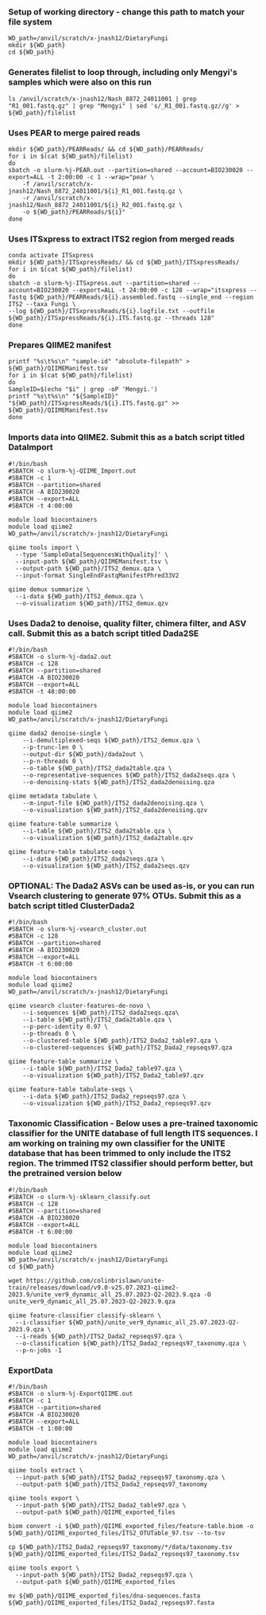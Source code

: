 ### Setup of working directory - change this path to match your file system
```
WD_path=/anvil/scratch/x-jnash12/DietaryFungi
mkdir ${WD_path}
cd ${WD_path}
```

### Generates filelist to loop through, including only Mengyi's samples which were also on this run
```
ls /anvil/scratch/x-jnash12/Nash_8872_24011001 | grep "R1_001.fastq.gz" | grep "Mengyi" | sed 's/_R1_001.fastq.gz//g' > ${WD_path}/filelist
```

### Uses PEAR to merge paired reads
```
mkdir ${WD_path}/PEARReads/ && cd ${WD_path}/PEARReads/
for i in $(cat ${WD_path}/filelist)
do
sbatch -o slurm-%j-PEAR.out --partition=shared --account=BIO230020 --export=ALL -t 2:00:00 -c 1 --wrap="pear \
	-f /anvil/scratch/x-jnash12/Nash_8872_24011001/${i}_R1_001.fastq.gz \
	-r /anvil/scratch/x-jnash12/Nash_8872_24011001/${i}_R2_001.fastq.gz \
	-o ${WD_path}/PEARReads/${i}"
done
```

### Uses ITSxpress to extract ITS2 region from merged reads
```
conda activate ITSxpress
mkdir ${WD_path}/ITSxpressReads/ && cd ${WD_path}/ITSxpressReads/
for i in $(cat ${WD_path}/filelist)
do
sbatch -o slurm-%j-ITSxpress.out --partition=shared --account=BIO230020 --export=ALL -t 24:00:00 -c 128 --wrap="itsxpress --fastq ${WD_path}/PEARReads/${i}.assembled.fastq --single_end --region ITS2 --taxa Fungi \
--log ${WD_path}/ITSxpressReads/${i}.logfile.txt --outfile ${WD_path}/ITSxpressReads/${i}.ITS.fastq.gz --threads 128"
done
```

### Prepares QIIME2 manifest
```
printf "%s\t%s\n" "sample-id" "absolute-filepath" > ${WD_path}/QIIMEManifest.tsv
for i in $(cat ${WD_path}/filelist)
do
SampleID=$(echo "$i" | grep -oP 'Mengyi.')
printf "%s\t%s\n" "${SampleID}" "${WD_path}/ITSxpressReads/${i}.ITS.fastq.gz" >> ${WD_path}/QIIMEManifest.tsv
done
```

### Imports data into QIIME2. Submit this as a batch script titled DataImport
```
#!/bin/bash
#SBATCH -o slurm-%j-QIIME_Import.out
#SBATCH -c 1
#SBATCH --partition=shared 
#SBATCH -A BIO230020
#SBATCH --export=ALL
#SBATCH -t 4:00:00

module load biocontainers
module load qiime2
WD_path=/anvil/scratch/x-jnash12/DietaryFungi

qiime tools import \
  --type 'SampleData[SequencesWithQuality]' \
  --input-path ${WD_path}/QIIMEManifest.tsv \
  --output-path ${WD_path}/ITS2_demux.qza \
  --input-format SingleEndFastqManifestPhred33V2

qiime demux summarize \
  --i-data ${WD_path}/ITS2_demux.qza \
  --o-visualization ${WD_path}/ITS2_demux.qzv

 ```

### Uses Dada2 to denoise, quality filter, chimera filter, and ASV call. Submit this as a batch script titled Dada2SE
```
#!/bin/bash
#SBATCH -o slurm-%j-dada2.out
#SBATCH -c 128
#SBATCH --partition=shared 
#SBATCH -A BIO230020
#SBATCH --export=ALL
#SBATCH -t 48:00:00

module load biocontainers
module load qiime2
WD_path=/anvil/scratch/x-jnash12/DietaryFungi

qiime dada2 denoise-single \
	--i-demultiplexed-seqs ${WD_path}/ITS2_demux.qza \
	--p-trunc-len 0 \
	--output-dir ${WD_path}/dada2out \
	--p-n-threads 0 \
	--o-table ${WD_path}/ITS2_dada2table.qza \
	--o-representative-sequences ${WD_path}/ITS2_dada2seqs.qza \
	--o-denoising-stats ${WD_path}/ITS2_dada2denoising.qza

qiime metadata tabulate \
	--m-input-file ${WD_path}/ITS2_dada2denoising.qza \
	--o-visualization ${WD_path}/ITS2_dada2denoising.qzv

qiime feature-table summarize \
	--i-table ${WD_path}/ITS2_dada2table.qza \
	--o-visualization ${WD_path}/ITS2_dada2table.qzv

qiime feature-table tabulate-seqs \
	--i-data ${WD_path}/ITS2_dada2seqs.qza \
	--o-visualization ${WD_path}/ITS2_dada2seqs.qzv
```


### OPTIONAL: The Dada2 ASVs can be used as-is, or you can run Vsearch clustering to generate 97% OTUs. Submit this as a batch script titled ClusterDada2
```
#!/bin/bash
#SBATCH -o slurm-%j-vsearch_cluster.out
#SBATCH -c 128
#SBATCH --partition=shared 
#SBATCH -A BIO230020
#SBATCH --export=ALL
#SBATCH -t 6:00:00

module load biocontainers
module load qiime2
WD_path=/anvil/scratch/x-jnash12/DietaryFungi

qiime vsearch cluster-features-de-novo \
	--i-sequences ${WD_path}/ITS2_dada2seqs.qza\
	--i-table ${WD_path}/ITS2_dada2table.qza \
	--p-perc-identity 0.97 \
	--p-threads 0 \
	--o-clustered-table ${WD_path}/ITS2_Dada2_table97.qza \
	--o-clustered-sequences ${WD_path}/ITS2_Dada2_repseqs97.qza

qiime feature-table summarize \
	--i-table ${WD_path}/ITS2_Dada2_table97.qza \
	--o-visualization ${WD_path}/ITS2_Dada2_table97.qzv

qiime feature-table tabulate-seqs \
	--i-data ${WD_path}/ITS2_Dada2_repseqs97.qza \
	--o-visualization ${WD_path}/ITS2_Dada2_repseqs97.qzv
```

### Taxonomic Classification - Below uses a pre-trained taxonomic classifier for the UNITE database of full length ITS sequences. I am working on training my own classifier for the UNITE database that has been trimmed to only include the ITS2 region. The trimmed ITS2 classifier should perform better, but the pretrained version below 
```
#!/bin/bash
#SBATCH -o slurm-%j-sklearn_classify.out
#SBATCH -c 128
#SBATCH --partition=shared 
#SBATCH -A BIO230020
#SBATCH --export=ALL
#SBATCH -t 6:00:00

module load biocontainers
module load qiime2
WD_path=/anvil/scratch/x-jnash12/DietaryFungi
cd ${WD_path}

wget https://github.com/colinbrislawn/unite-train/releases/download/v9.0-v25.07.2023-qiime2-2023.9/unite_ver9_dynamic_all_25.07.2023-Q2-2023.9.qza -O unite_ver9_dynamic_all_25.07.2023-Q2-2023.9.qza

qiime feature-classifier classify-sklearn \
  --i-classifier ${WD_path}/unite_ver9_dynamic_all_25.07.2023-Q2-2023.9.qza \
  --i-reads ${WD_path}/ITS2_Dada2_repseqs97.qza \
  --o-classification ${WD_path}/ITS2_Dada2_repseqs97_taxonomy.qza \
  --p-n-jobs -1
```

### ExportData
```
#!/bin/bash
#SBATCH -o slurm-%j-ExportQIIME.out
#SBATCH -c 1
#SBATCH --partition=shared 
#SBATCH -A BIO230020
#SBATCH --export=ALL
#SBATCH -t 1:00:00

module load biocontainers
module load qiime2
WD_path=/anvil/scratch/x-jnash12/DietaryFungi

qiime tools extract \
  --input-path ${WD_path}/ITS2_Dada2_repseqs97_taxonomy.qza \
  --output-path ${WD_path}/ITS2_Dada2_repseqs97_taxonomy

qiime tools export \
  --input-path ${WD_path}/ITS2_Dada2_table97.qza \
  --output-path ${WD_path}/QIIME_exported_files

biom convert -i ${WD_path}/QIIME_exported_files/feature-table.biom -o ${WD_path}/QIIME_exported_files/ITS2_OTUTable_97.tsv --to-tsv

cp ${WD_path}/ITS2_Dada2_repseqs97_taxonomy/*/data/taxonomy.tsv ${WD_path}/QIIME_exported_files/ITS2_Dada2_repseqs97_taxonomy.tsv

qiime tools export \
  --input-path ${WD_path}/ITS2_Dada2_repseqs97.qza \
  --output-path ${WD_path}/QIIME_exported_files

mv ${WD_path}/QIIME_exported_files/dna-sequences.fasta ${WD_path}/QIIME_exported_files/ITS2_Dada2_repseqs97.fasta

```